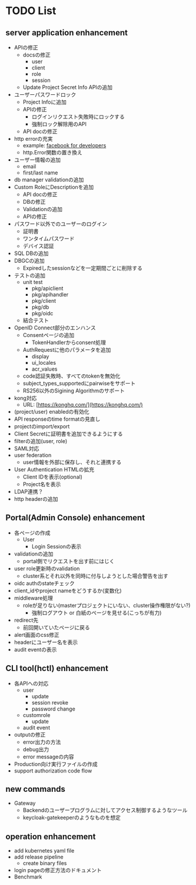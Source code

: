 # TODO List

## server application enhancement

- APIの修正
  - docsの修正
    - user
    - client
    - role
    - session
  - Update Project Secret Info APIの追加
- ユーザーパスワードロック
  - Project Infoに追加
  - APIの修正
    - ログインリクエスト失敗時にロックする
    - 強制ロック解除用のAPI
  - API docの修正
- http errorの充実
  - example: [facebook for developers](https://developers.facebook.com/docs/messenger-platform/reference/send-api/error-codes?locale=ja_JP)
  - http.Error関数の置き換え
- ユーザー情報の追加
  - email
  - first/last name
- db manager validationの追加
- Custom RoleにDescriptionを追加
  - API docの修正
  - DBの修正
  - Validationの追加
  - APIの修正
- パスワード以外でのユーザーのログイン
  - 証明書
  - ワンタイムパスワード
  - デバイス認証
- SQL DBの追加
- DBGCの追加
  - Expiredしたsessionなどを一定期間ごとに削除する
- テストの追加
  - unit test
    - pkg/apiclient
    - pkg/apihandler
    - pkg/client
    - pkg/db
    - pkg/oidc
  - 結合テスト
- OpenID Connect部分のエンハンス
  - Consentページの追加
    - TokenHandlerからconsent処理
  - AuthRequestに他のパラメータを追加
    - display
    - ui_locales
    - acr_values
  - code認証失敗時、すべてのtokenを無効化
  - subject_types_supportedにpairwiseをサポート
  - RS256以外のSigining Algorithmのサポート
- kong対応
  - URL: [https://konghq.com/](https://konghq.com/)
- (project/user) enabledの有効化
- API responseのtime formatの見直し
- projectのimport/export
- Client Secretに証明書を追加できるようにする
- filterの追加(user, role)
- SAML対応
- user federation
  - user情報を外部に保存し、それと連携する
- User Authentication HTMLの拡充
  - Client IDを表示(optional)
  - Project名を表示
- LDAP連携？
- http headerの追加

## Portal(Admin Console) enhancement

- 各ページの作成
  - User
    - Login Sessionの表示
- validationの追加
  - portal側でリクエストを出す前にはじく
- user role更新時のvalidation
  - cluster系とそれ以外を同時に付与しようとした場合警告を出す
- oidc authのstateチェック
- client_idやproject nameをどうするか(変数化)
- middleware処理
  - roleが足りない(masterプロジェクトにいない、cluster操作権限がない?)
    - 強制ログアウト or 白紙のページを見せる(こっちが有力)
- redirect先
  - 前回開いていたページに戻る
- alert画面のcss修正
- headerにユーザー名を表示
- audit eventの表示

## CLI tool(hctl) enhancement

- 各APIへの対応
  - user
    - update
    - session revoke
    - password change
  - customrole
    - update
  - audit event
- outputの修正
  - error出力の方法
  - debug出力
  - error messageの内容
- Production向け実行ファイルの作成
- support authorization code flow

## new commands

- Gateway
  - Backendのユーザープログラムに対してアクセス制御するようなツール
  - keycloak-gatekeeperのようなものを想定

## operation enhancement

- add kubernetes yaml file
- add release pipeline
  - create binary files
- login pageの修正方法のドキュメント
- Benchmark
